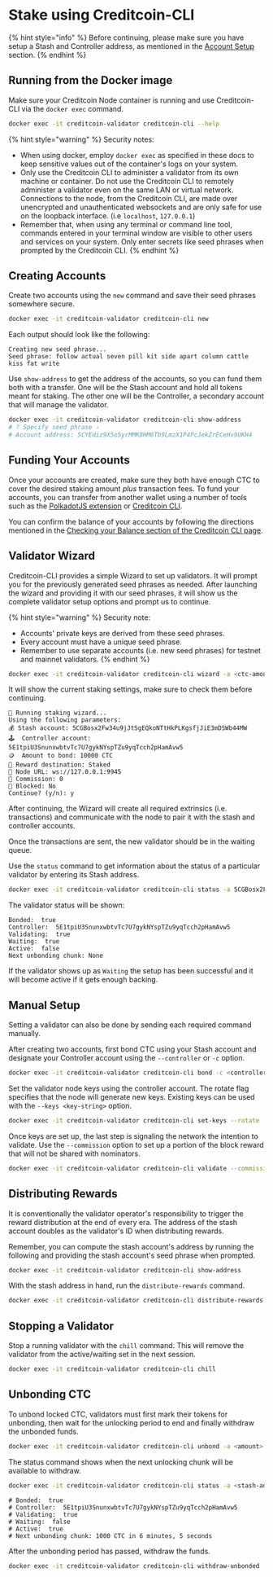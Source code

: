 # Stake using Creditcoin-CLI

{% hint style="info" %}
Before continuing, please make sure you have setup a Stash and Controller address, as mentioned in the [Account Setup](../wallets/account-setup.md) section.
{% endhint %}

## Running from the Docker image <a href="#using-a-docker-container" id="using-a-docker-container"></a>

Make sure your Creditcoin Node container is running and use Creditcoin-CLI via the `docker exec` command.

```bash
docker exec -it creditcoin-validator creditcoin-cli --help
```

{% hint style="warning" %}
Security notes:&#x20;

* When using docker, employ `docker exec` as specified in these docs to keep sensitive values out of the container's logs on your system.
* Only use the Creditcoin CLI to administer a validator from its own machine or container. Do not use the Creditcoin CLI to remotely administer a validator even on the same LAN or virtual network. Connections to the node, from the Creditcoin CLI, are made over unencrypted and unauthenticated websockets and are only safe for use on the loopback interface. (i.e `localhost`, `127.0.0.1`)
* Remember that, when using any terminal or command line tool, commands entered in your terminal window are visible to other users and services on your system. Only enter secrets like seed phrases when prompted by the Creditcoin CLI.
{% endhint %}

## Creating Accounts

Create two accounts using the `new` command and save their seed phrases somewhere secure.

```bash
docker exec -it creditcoin-validator creditcoin-cli new
```

Each output should look like the following:

```
Creating new seed phrase...
Seed phrase: follow actual seven pill kit side apart column cattle kiss fat write
```

Use `show-address` to get the address of the accounts, so you can fund them both with a transfer. One will be the Stash account and hold all tokens meant for staking. The other one will be the Controller, a secondary account that will manage the validator.

```bash
docker exec -it creditcoin-validator creditcoin-cli show-address
# ? Specify seed phrase ›
# Account address: 5CYEdiz9X5o5yrMMK8HM6Tb9LmzX1P4PcJekZrECeHv9UKH4
```

## Funding Your Accounts

Once your accounts are created, make sure they both have enough CTC to cover the desired staking amount _plus_ transaction fees. To fund your accounts, you can transfer from another wallet using a number of tools such as the [PolkadotJS extension](../wallets/graphical-user-interface/polkadot-js-extension.md) or [Creditcoin CLI](../wallets/command-line-interface/creditcoin-cli-beta.md).&#x20;

You can confirm the balance of your accounts by following the directions mentioned in the [Checking your Balance section of the Creditcoin CLI page](../wallets/command-line-interface/creditcoin-cli-beta.md#checking-your-balance).

## Validator Wizard

Creditcoin-CLI provides a simple Wizard to set up validators. It will prompt you for the previously generated seed phrases as needed. After launching the wizard and providing it with our seed phrases, it will show us the complete validator setup options and prompt us to continue.

{% hint style="warning" %}
Security note:

* Accounts' private keys are derived from these seed phrases.
* Every account must have a unique seed phrase.
* Remember to use separate accounts (i.e. new seed phrases) for testnet and mainnet validators.
{% endhint %}

```bash
docker exec -it creditcoin-validator creditcoin-cli wizard -a <ctc-amount>
```

It will show the current staking settings, make sure to check them before continuing.

```
🧙 Running staking wizard...
Using the following parameters:
💰 Stash account: 5CGBosx2Fw34u9jJtSgEQkoNTtHkPLKgsfjJiE3mDSWb44MW
🕹️  Controller account: 5E1tpiU3SnunxwbtvTc7U7gykNYspTZu9yqTcch2pHamAvw5
🪙  Amount to bond: 10000 CTC
🎁 Reward destination: Staked
📡 Node URL: ws://127.0.0.1:9945
💸 Commission: 0
🔐 Blocked: No
Continue? (y/n): y
```

After continuing, the Wizard will create all required extrinsics (i.e. transactions) and communicate with the node to pair it with the stash and controller accounts.

Once the transactions are sent, the new validator should be in the waiting queue.

Use the `status` command to get information about the status of a particular validator by entering its Stash address.

```bash
docker exec -it creditcoin-validator creditcoin-cli status -a 5CGBosx2Fw34u9jJtSgEQkoNTtHkPLKgsfjJiE3mDSWb44MW
```

The validator status will be shown:

```
Bonded:  true
Controller:  5E1tpiU3SnunxwbtvTc7U7gykNYspTZu9yqTcch2pHamAvw5
Validating:  true
Waiting:  true
Active:  false
Next unbonding chunk: None
```

If the validator shows up as `Waiting` the setup has been successful and it will become active if it gets enough backing.

## Manual Setup

Setting a validator can also be done by sending each required command manually.

After creating two accounts, first bond CTC using your Stash account and designate your Controller account using the `--controller` or `-c` option.

```bash
docker exec -it creditcoin-validator creditcoin-cli bond -c <controller-address> -a <ctc-amount>
```

Set the validator node keys using the controller account. The rotate flag specifies that the node will generate new keys. Existing keys can be used with the `--keys <key-string>` option.

```bash
docker exec -it creditcoin-validator creditcoin-cli set-keys --rotate
```

Once keys are set up, the last step is signaling the network the intention to validate. Use the `--commission` option to set up a portion of the block reward that will not be shared with nominators.

```bash
docker exec -it creditcoin-validator creditcoin-cli validate --commission <commission-percent>
```

## Distributing Rewards

It is conventionally the validator operator's responsibility to trigger the reward distribution at the end of every era. The address of the stash account doubles as the validator's ID when distributing rewards.

Remember, you can compute the stash account's address by running the following and providing the stash account's seed phrase when prompted.

```bash
docker exec -it creditcoin-validator creditcoin-cli show-address
```

With the stash address in hand, run the `distribute-rewards` command.

```bash
docker exec -it creditcoin-validator creditcoin-cli distribute-rewards --era <era number to distribute rewards for> --validator-id <validator-stash-address>
```

## Stopping a Validator

Stop a running validator with the `chill` command. This will remove the validator from the active/waiting set in the next session.

```bash
docker exec -it creditcoin-validator creditcoin-cli chill
```

## Unbonding CTC

To unbond locked CTC, validators must first mark their tokens for unbonding, then wait for the unlocking period to end and finally withdraw the unbonded funds.

```bash
docker exec -it creditcoin-validator creditcoin-cli unbond -a <amount>
```

The status command shows when the next unlocking chunk will be available to withdraw.

```bash
docker exec -it creditcoin-validator creditcoin-cli status -a <stash-address>
```

```
# Bonded:  true
# Controller:  5E1tpiU3SnunxwbtvTc7U7gykNYspTZu9yqTcch2pHamAvw5
# Validating:  true
# Waiting:  false
# Active:  true
# Next unbonding chunk: 1000 CTC in 6 minutes, 5 seconds
```

After the unbonding period has passed, withdraw the funds.

```bash
docker exec -it creditcoin-validator creditcoin-cli withdraw-unbonded
```
